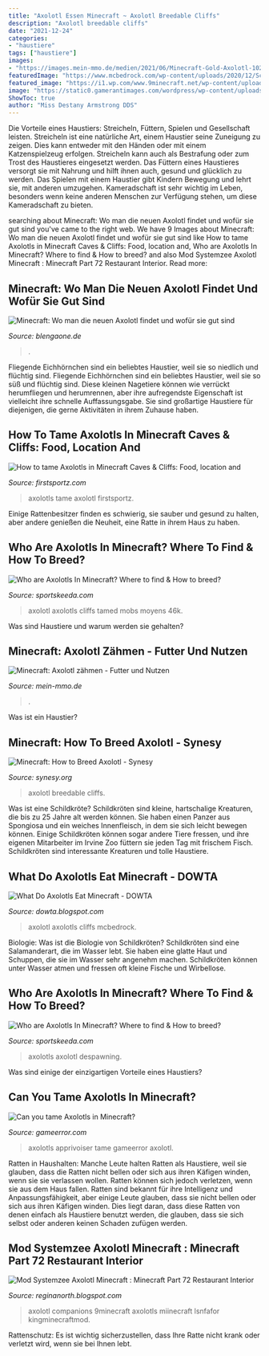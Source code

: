 ```yaml
---
title: "Axolotl Essen Minecraft ~ Axolotl Breedable Cliffs"
description: "Axolotl breedable cliffs"
date: "2021-12-24"
categories:
- "haustiere"
tags: ["haustiere"]
images:
- "https://images.mein-mmo.de/medien/2021/06/Minecraft-Gold-Axolotl-1024x679.png"
featuredImage: "https://www.mcbedrock.com/wp-content/uploads/2020/12/Screenshot_17.png"
featured_image: "https://i1.wp.com/www.9minecraft.net/wp-content/uploads/2021/07/More-Axolotls-Mod.png"
image: "https://static0.gamerantimages.com/wordpress/wp-content/uploads/2021/06/How-To-Breed-Axolotl-In-Minecraft-3.jpg"
ShowToc: true
author: "Miss Destany Armstrong DDS"
---
```



Die Vorteile eines Haustiers: Streicheln, Füttern, Spielen und Gesellschaft leisten.
Streicheln ist eine natürliche Art, einem Haustier seine Zuneigung zu zeigen. Dies kann entweder mit den Händen oder mit einem Katzenspielzeug erfolgen. Streicheln kann auch als Bestrafung oder zum Trost des Haustieres eingesetzt werden. Das Füttern eines Haustieres versorgt sie mit Nahrung und hilft ihnen auch, gesund und glücklich zu werden. Das Spielen mit einem Haustier gibt Kindern Bewegung und lehrt sie, mit anderen umzugehen. Kameradschaft ist sehr wichtig im Leben, besonders wenn keine anderen Menschen zur Verfügung stehen, um diese Kameradschaft zu bieten.

	

		
searching about Minecraft: Wo man die neuen Axolotl findet und wofür sie gut sind you've came to the right web. We have 9 Images about Minecraft: Wo man die neuen Axolotl findet und wofür sie gut sind like How to tame Axolotls in Minecraft Caves &amp; Cliffs: Food, location and, Who are Axolotls In Minecraft? Where to find &amp; How to breed? and also Mod Systemzee Axolotl Minecraft : Minecraft Part 72 Restaurant Interior. Read more:
		
    
## Minecraft: Wo Man Die Neuen Axolotl Findet Und Wofür Sie Gut Sind

<img loading=lazy src="https://www.blengaone.de/bonedata/uploads/2021/01/Minecraft-Axolotl.jpg" onerror="this.onerror=null;this.src='https://tse2.mm.bing.net/th?id=OIP.15GVL-Ih0eANpPiTNWs97gHaEc&amp;pid=15.1';" alt="Minecraft: Wo man die neuen Axolotl findet und wofür sie gut sind">

_Source: blengaone.de_

>. 

	

Fliegende Eichhörnchen sind ein beliebtes Haustier, weil sie so niedlich und flüchtig sind.
Fliegende Eichhörnchen sind ein beliebtes Haustier, weil sie so süß und flüchtig sind. Diese kleinen Nagetiere können wie verrückt herumfliegen und herumrennen, aber ihre aufregendste Eigenschaft ist vielleicht ihre schnelle Auffassungsgabe. Sie sind großartige Haustiere für diejenigen, die gerne Aktivitäten in ihrem Zuhause haben.

    
## How To Tame Axolotls In Minecraft Caves &amp; Cliffs: Food, Location And

<img loading=lazy src="https://firstsportz.com/wp-content/uploads/2021/06/Minecraft-Axolotl-1-1.jpg" onerror="this.onerror=null;this.src='https://tse4.mm.bing.net/th?id=OIP.mlJSqgooA_oxSDNFqMy0DQHaEK&amp;pid=15.1';" alt="How to tame Axolotls in Minecraft Caves &amp; Cliffs: Food, location and">

_Source: firstsportz.com_

>axolotls tame axolotl firstsportz. 

	

Einige Rattenbesitzer finden es schwierig, sie sauber und gesund zu halten, aber andere genießen die Neuheit, eine Ratte in ihrem Haus zu haben.

    
## Who Are Axolotls In Minecraft? Where To Find &amp; How To Breed?

<img loading=lazy src="https://staticg.sportskeeda.com/editor/2021/08/eb949-16299486422796.png" onerror="this.onerror=null;this.src='https://tse1.mm.bing.net/th?id=OIP.WwSnAZ2mN1qYiutCon2l6AHaD7&amp;pid=15.1';" alt="Who are Axolotls In Minecraft? Where to find &amp; How to breed?">

_Source: sportskeeda.com_

>axolotl axolotls cliffs tamed mobs moyens 46k. 

	

Was sind Haustiere und warum werden sie gehalten?

    
## Minecraft: Axolotl Zähmen - Futter Und Nutzen

<img loading=lazy src="https://images.mein-mmo.de/medien/2021/06/Minecraft-Gold-Axolotl-1024x679.png" onerror="this.onerror=null;this.src='https://tse2.mm.bing.net/th?id=OIP.6vdDONt9VXMRQHsA4pQi6QHaE6&amp;pid=15.1';" alt="Minecraft: Axolotl zähmen - Futter und Nutzen">

_Source: mein-mmo.de_

>. 

	

Was ist ein Haustier?

    
## Minecraft: How To Breed Axolotl - Synesy

<img loading=lazy src="https://static0.gamerantimages.com/wordpress/wp-content/uploads/2021/06/How-To-Breed-Axolotl-In-Minecraft-3.jpg" onerror="this.onerror=null;this.src='https://tse3.mm.bing.net/th?id=OIP.oZ_5-FE86jQURDatWfPrxgHaDt&amp;pid=15.1';" alt="Minecraft: How to Breed Axolotl - Synesy">

_Source: synesy.org_

>axolotl breedable cliffs. 

	

Was ist eine Schildkröte?
Schildkröten sind kleine, hartschalige Kreaturen, die bis zu 25 Jahre alt werden können. Sie haben einen Panzer aus Spongiosa und ein weiches Innenfleisch, in dem sie sich leicht bewegen können. Einige Schildkröten können sogar andere Tiere fressen, und ihre eigenen Mitarbeiter im Irvine Zoo füttern sie jeden Tag mit frischem Fisch. Schildkröten sind interessante Kreaturen und tolle Haustiere.

    
## What Do Axolotls Eat Minecraft - DOWTA

<img loading=lazy src="https://www.mcbedrock.com/wp-content/uploads/2020/12/Screenshot_17.png" onerror="this.onerror=null;this.src='https://tse3.mm.bing.net/th?id=OIP.yH3G73k2utavVLA-sqRibgHaD6&amp;pid=15.1';" alt="What Do Axolotls Eat Minecraft - DOWTA">

_Source: dowta.blogspot.com_

>axolotl axolotls cliffs mcbedrock. 

	

Biologie: Was ist die Biologie von Schildkröten?
Schildkröten sind eine Salamanderart, die im Wasser lebt. Sie haben eine glatte Haut und Schuppen, die sie im Wasser sehr angenehm machen. Schildkröten können unter Wasser atmen und fressen oft kleine Fische und Wirbellose.

    
## Who Are Axolotls In Minecraft? Where To Find &amp; How To Breed?

<img loading=lazy src="https://staticg.sportskeeda.com/editor/2021/07/bf5f7-16261930534236-500.jpg" onerror="this.onerror=null;this.src='https://tse1.mm.bing.net/th?id=OIP.ZqPBj7tBgEciugYk5IsLKQHaEK&amp;pid=15.1';" alt="Who are Axolotls In Minecraft? Where to find &amp; How to breed?">

_Source: sportskeeda.com_

>axolotls axolotl despawning. 

	

Was sind einige der einzigartigen Vorteile eines Haustiers?

    
## Can You Tame Axolotls In Minecraft?

<img loading=lazy src="https://assets.gamepur.com/wp-content/uploads/2021/06/08111605/Axolotl-Minecraft-850x478.jpg" onerror="this.onerror=null;this.src='https://tse1.mm.bing.net/th?id=OIP.HAbHCTJHhAd4PP5-2fgb3AHaEK&amp;pid=15.1';" alt="Can you tame Axolotls in Minecraft?">

_Source: gameerror.com_

>axolotls apprivoiser tame gameerror axolotl. 

	

Ratten in Haushalten: Manche Leute halten Ratten als Haustiere, weil sie glauben, dass die Ratten nicht bellen oder sich aus ihren Käfigen winden, wenn sie sie verlassen wollen. Ratten können sich jedoch verletzen, wenn sie aus dem Haus fallen.
Ratten sind bekannt für ihre Intelligenz und Anpassungsfähigkeit, aber einige Leute glauben, dass sie nicht bellen oder sich aus ihren Käfigen winden. Dies liegt daran, dass diese Ratten von denen einfach als Haustiere benutzt werden, die glauben, dass sie sich selbst oder anderen keinen Schaden zufügen werden.

    
## Mod Systemzee Axolotl Minecraft : Minecraft Part 72 Restaurant Interior

<img loading=lazy src="https://i1.wp.com/www.9minecraft.net/wp-content/uploads/2021/07/More-Axolotls-Mod.png" onerror="this.onerror=null;this.src='https://tse1.mm.bing.net/th?id=OIP.t1tu31qsWk4dSFNNtvBGcQHaEK&amp;pid=15.1';" alt="Mod Systemzee Axolotl Minecraft : Minecraft Part 72 Restaurant Interior">

_Source: reginanorth.blogspot.com_

>axolotl companions 9minecraft axolotls miinecraft lsnfafor kingminecraftmod. 

	

Rattenschutz: Es ist wichtig sicherzustellen, dass Ihre Ratte nicht krank oder verletzt wird, wenn sie bei Ihnen lebt.


